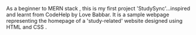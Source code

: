 As a beginner to MERN stack , this is my first project 'StudySync'...inspired and learnt from CodeHelp by Love Babbar. 
It is a sample webpage representing the homepage of a 'study-related' website  designed using HTML and CSS .
